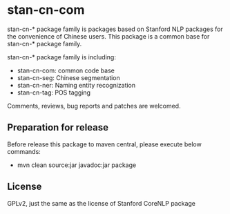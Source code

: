 stan-cn-com
===========

stan-cn-* package family is packages based on Stanford NLP packages for the
convenience of Chinese users. This package is a common base for stan-cn-*
package family.

stan-cn-* package family is including:

* stan-cn-com: common code base
* stan-cn-seg: Chinese segmentation
* stan-cn-ner: Naming entity recognization
* stan-cn-tag: POS tagging

Comments, reviews, bug reports and patches are welcomed.

Preparation for release
------------------------

Before release this package to maven central, please execute below commands:

* mvn clean source:jar javadoc:jar package

License
--------

GPLv2, just the same as the license of Stanford CoreNLP package

